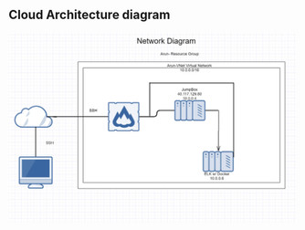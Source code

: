 ## Cloud Architecture diagram
![Azure Elk Stack Server architecture](https://github.com/anirmal08/Automated-ELK-Stack-Deployment/blob/master/Azure-ELK-Server-Project/diagrams/Network%20diagram.png)
